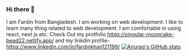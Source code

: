 ### Hi there 👋

I am Fardin from Bangladesh. I am working on web development. I like to learn many thing related to web development. I am comfortable in using react, next js etc.
Check Out my protfolio https://singular-mooncake-bead22.netlify.app/ and my linkdin profile- https://www.linkedin.com/in/fardinkhan121199/
[![Anurag's GitHub stats](https://github-readme-stats.vercel.app/api?username=KPorus)](https://github.com/KPorus/github-readme-stats)
